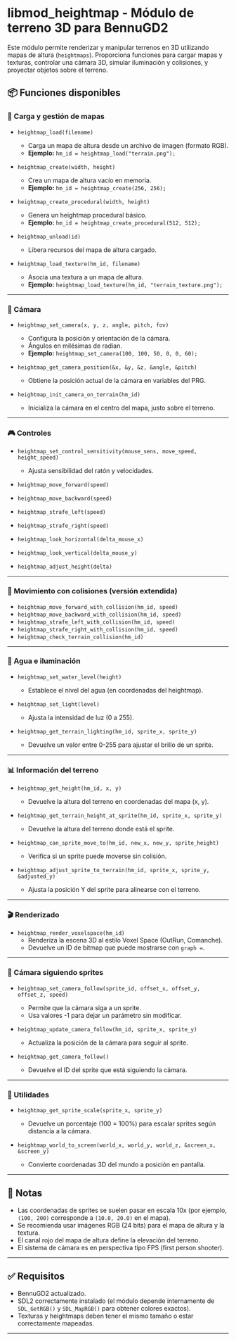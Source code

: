 # libmod_heightmap - Módulo de terreno 3D para BennuGD2

Este módulo permite renderizar y manipular terrenos en 3D utilizando mapas de altura (`heightmaps`). Proporciona funciones para cargar mapas y texturas, controlar una cámara 3D, simular iluminación y colisiones, y proyectar objetos sobre el terreno.

## 📦 Funciones disponibles

### 📁 Carga y gestión de mapas

- `heightmap_load(filename)`
  - Carga un mapa de altura desde un archivo de imagen (formato RGB).
  - **Ejemplo:** `hm_id = heightmap_load("terrain.png");`

- `heightmap_create(width, height)`
  - Crea un mapa de altura vacío en memoria.
  - **Ejemplo:** `hm_id = heightmap_create(256, 256);`

- `heightmap_create_procedural(width, height)`
  - Genera un heightmap procedural básico.
  - **Ejemplo:** `hm_id = heightmap_create_procedural(512, 512);`

- `heightmap_unload(id)`
  - Libera recursos del mapa de altura cargado.

- `heightmap_load_texture(hm_id, filename)`
  - Asocia una textura a un mapa de altura.
  - **Ejemplo:** `heightmap_load_texture(hm_id, "terrain_texture.png");`

---

### 🎥 Cámara

- `heightmap_set_camera(x, y, z, angle, pitch, fov)`
  - Configura la posición y orientación de la cámara.
  - Ángulos en milésimas de radian.
  - **Ejemplo:** `heightmap_set_camera(100, 100, 50, 0, 0, 60);`

- `heightmap_get_camera_position(&x, &y, &z, &angle, &pitch)`
  - Obtiene la posición actual de la cámara en variables del PRG.

- `heightmap_init_camera_on_terrain(hm_id)`
  - Inicializa la cámara en el centro del mapa, justo sobre el terreno.

---

### 🎮 Controles

- `heightmap_set_control_sensitivity(mouse_sens, move_speed, height_speed)`
  - Ajusta sensibilidad del ratón y velocidades.

- `heightmap_move_forward(speed)`
- `heightmap_move_backward(speed)`
- `heightmap_strafe_left(speed)`
- `heightmap_strafe_right(speed)`
- `heightmap_look_horizontal(delta_mouse_x)`
- `heightmap_look_vertical(delta_mouse_y)`
- `heightmap_adjust_height(delta)`

---

### 🧱 Movimiento con colisiones (versión extendida)

- `heightmap_move_forward_with_collision(hm_id, speed)`
- `heightmap_move_backward_with_collision(hm_id, speed)`
- `heightmap_strafe_left_with_collision(hm_id, speed)`
- `heightmap_strafe_right_with_collision(hm_id, speed)`
- `heightmap_check_terrain_collision(hm_id)`

---

### 🌊 Agua e iluminación

- `heightmap_set_water_level(height)`
  - Establece el nivel del agua (en coordenadas del heightmap).

- `heightmap_set_light(level)`
  - Ajusta la intensidad de luz (0 a 255).

- `heightmap_get_terrain_lighting(hm_id, sprite_x, sprite_y)`
  - Devuelve un valor entre 0-255 para ajustar el brillo de un sprite.

---

### 📊 Información del terreno

- `heightmap_get_height(hm_id, x, y)`
  - Devuelve la altura del terreno en coordenadas del mapa (x, y).

- `heightmap_get_terrain_height_at_sprite(hm_id, sprite_x, sprite_y)`
  - Devuelve la altura del terreno donde está el sprite.

- `heightmap_can_sprite_move_to(hm_id, new_x, new_y, sprite_height)`
  - Verifica si un sprite puede moverse sin colisión.

- `heightmap_adjust_sprite_to_terrain(hm_id, sprite_x, sprite_y, &adjusted_y)`
  - Ajusta la posición Y del sprite para alinearse con el terreno.

---

### 🎬 Renderizado

- `heightmap_render_voxelspace(hm_id)`
  - Renderiza la escena 3D al estilo Voxel Space (OutRun, Comanche).
  - Devuelve un ID de bitmap que puede mostrarse con `graph =`.

---

### 👤 Cámara siguiendo sprites

- `heightmap_set_camera_follow(sprite_id, offset_x, offset_y, offset_z, speed)`
  - Permite que la cámara siga a un sprite.
  - Usa valores -1 para dejar un parámetro sin modificar.

- `heightmap_update_camera_follow(hm_id, sprite_x, sprite_y)`
  - Actualiza la posición de la cámara para seguir al sprite.

- `heightmap_get_camera_follow()`
  - Devuelve el ID del sprite que está siguiendo la cámara.

---

### 🔁 Utilidades

- `heightmap_get_sprite_scale(sprite_x, sprite_y)`
  - Devuelve un porcentaje (100 = 100%) para escalar sprites según distancia a la cámara.

- `heightmap_world_to_screen(world_x, world_y, world_z, &screen_x, &screen_y)`
  - Convierte coordenadas 3D del mundo a posición en pantalla.

---

## 📌 Notas

- Las coordenadas de sprites se suelen pasar en escala 10x (por ejemplo, `(100, 200)` corresponde a `(10.0, 20.0)` en el mapa).
- Se recomienda usar imágenes RGB (24 bits) para el mapa de altura y la textura.
- El canal rojo del mapa de altura define la elevación del terreno.
- El sistema de cámara es en perspectiva tipo FPS (first person shooter).

---

## ✅ Requisitos

- BennuGD2 actualizado.
- SDL2 correctamente instalado (el módulo depende internamente de `SDL_GetRGB()` y `SDL_MapRGB()` para obtener colores exactos).
- Texturas y heightmaps deben tener el mismo tamaño o estar correctamente mapeadas.

---
